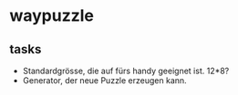 # waypuzzle

## tasks

* Standardgrösse, die auf fürs handy geeignet ist. 12*8?
* Generator, der neue Puzzle erzeugen kann.
